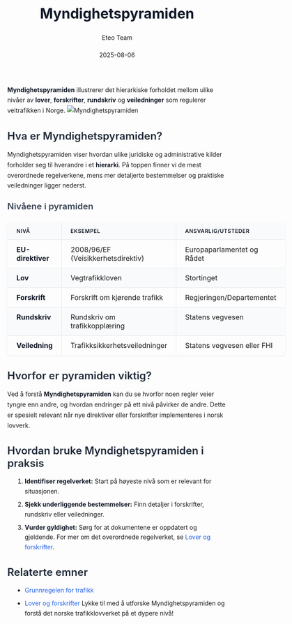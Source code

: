 ﻿---
title: "Myndighetspyramiden"
date: 2025-08-06
draft: false
author: "Eteo Team"
description: "Guide to Myndighetspyramiden for Norwegian driving theory exam."
categories: ["Driving Theory"]
tags: ["driving", "theory", "safety"]
featured_image: "/blogs/teori/myndighetspyramiden/myndighetspyramiden-image.svg"
---
<style>
/* Base text styling */
.article-content {
  font-family: 'Inter', -apple-system, BlinkMacSystemFont, 'Segoe UI', Roboto, Oxygen, Ubuntu, Cantarell, 'Open Sans', 'Helvetica Neue', sans-serif;
  line-height: 1.6;
  color: #1f2937;
  font-size: 16px;
}
/* Headers */
h1 {
  font-size: 2rem;
  font-weight: 700;
  margin: 2rem 0 1.5rem;
  color: #111827;
}
h2 {
  font-size: 1.5rem;
  font-weight: 600;
  margin: 2rem 0 1rem;
  color: #1f2937;
}
h3 {
  font-size: 1.25rem;
  font-weight: 600;
  margin: 1.5rem 0 0.75rem;
  color: #374151;
}
/* Paragraphs */
p {
  margin: 1rem 0;
  line-height: 1.7;
}
/* Lists */
ul, ol {
  margin: 1rem 0 1rem 1.5rem;
  padding-left: 1rem;
}
li {
  margin-bottom: 0.5rem;
  line-height: 1.6;
}
/* Bold and emphasis text */
strong, b {
  font-weight: 700 !important;
  color: #111827;
}
em, i {
  font-style: italic;
  color: #374151;
}
strong em, b i, em strong, i b {
  font-weight: 700 !important;
  font-style: italic;
  color: #111827;
}
/* Links */
a {
  color: #2563eb;
  text-decoration: none;
  transition: color 0.2s ease;
}
a:hover {
  color: #1d4ed8;
  text-decoration: underline;
}
/* Code blocks */
pre, code {
  font-family: 'SFMono-Regular', Consolas, 'Liberation Mono', Menlo, monospace;
  background-color: #f3f4f6;
  border-radius: 0.375rem;
  font-size: 0.875em;
}
pre {
  padding: 1rem;
  overflow-x: auto;
  margin: 1rem 0;
}
code {
  padding: 0.2em 0.4em;
}
/* Blockquotes */
blockquote {
  border-left: 4px solid #e5e7eb;
  margin: 1.5rem 0;
  padding: 0.75rem 1rem 0.75rem 1.5rem;
  background-color: #f9fafb;
  color: #4b5563;
  font-style: italic;
}
/* Tables */
table {
  margin: 1.5rem auto !important;
  border-collapse: collapse !important;
  width: 100% !important;
  max-width: 100%;
  box-shadow: 0 1px 3px rgba(0,0,0,0.1) !important;
  border-radius: 0.5rem !important;
  overflow: hidden !important;
  border: 1px solid #e5e7eb !important;
  display: table !important;
}
th, td {
  padding: 0.75rem 1.25rem !important;
  text-align: left !important;
  border: 1px solid #e5e7eb !important;
  vertical-align: top;
}
th {
  background-color: #f9fafb !important;
  font-weight: 600 !important;
  color: #111827 !important;
  text-transform: uppercase !important;
  font-size: 0.75rem !important;
  letter-spacing: 0.05em !important;
}
tr:nth-child(even) {
  background-color: #f9fafb !important;
}
tr:hover {
  background-color: #f3f4f6 !important;
}
/* Responsive adjustments */
@media (max-width: 768px) {
  .article-content {
    font-size: 15px;
  }
  h1 { font-size: 1.75rem; }
  h2 { font-size: 1.375rem; }
  h3 { font-size: 1.125rem; }
  table {
    display: block !important;
    overflow-x: auto !important;
    -webkit-overflow-scrolling: touch;
  }
}
</style>
**Myndighetspyramiden** illustrerer det hierarkiske forholdet mellom ulike nivåer av **lover**, **forskrifter**, **rundskriv** og **veiledninger** som regulerer veitrafikken i Norge.
![Myndighetspyramiden](/blogs/teori/myndighetspyramiden/myndighetspyramiden-image.svg)
## Hva er Myndighetspyramiden?
Myndighetspyramiden viser hvordan ulike juridiske og administrative kilder forholder seg til hverandre i et **hierarki**. På toppen finner vi de mest overordnede regelverkene, mens mer detaljerte bestemmelser og praktiske veiledninger ligger nederst.
### Nivåene i pyramiden
| Nivå           | Eksempel                         | Ansvarlig/utsteder          |
|----------------|----------------------------------|-----------------------------|
| **EU-direktiver**     | 2008/96/EF (Veisikkerhetsdirektiv) | Europaparlamentet og Rådet  |
| **Lov**        | Vegtrafikkloven                  | Stortinget                  |
| **Forskrift**  | Forskrift om kjørende trafikk   | Regjeringen/Departementet   |
| **Rundskriv**  | Rundskriv om trafikkopplæring    | Statens vegvesen            |
| **Veiledning** | Trafikksikkerhetsveiledninger    | Statens vegvesen eller FHI  |
## Hvorfor er pyramiden viktig?
Ved å forstå **Myndighetspyramiden** kan du se hvorfor noen regler veier tyngre enn andre, og hvordan endringer på ett nivå påvirker de andre. Dette er spesielt relevant når nye direktiver eller forskrifter implementeres i norsk lovverk.
## Hvordan bruke Myndighetspyramiden i praksis
1. **Identifiser regelverket:** Start på høyeste nivå som er relevant for situasjonen.
2. **Sjekk underliggende bestemmelser:** Finn detaljer i forskrifter, rundskriv eller veiledninger.
3. **Vurder gyldighet:** Sørg for at dokumentene er oppdatert og gjeldende.
For mer om det overordnede regelverket, se [Lover og forskrifter](/blogs/teori/lover-og-forskrifter "Lover og forskrifter - Oversikt over norske trafikklover og forskrifter").
## Relaterte emner
- [Grunnregelen for trafikk](/blogs/teori/grunnregelen-for-trafikk "Grunnregelen for trafikk - Vegtrafikklovens paragraf 3")
- [Lover og forskrifter](/blogs/teori/lover-og-forskrifter "Lover og forskrifter - Oversikt over norske trafikklover og forskrifter")
Lykke til med å utforske Myndighetspyramiden og forstå det norske trafikklovverket på et dypere nivå!